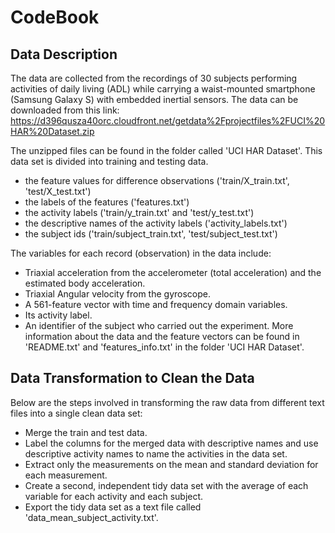 # CodeBook

## Data Description
The data are collected from the recordings of 30 subjects performing activities of daily living (ADL) while carrying a waist-mounted smartphone (Samsung Galaxy S) with embedded inertial sensors. The data can be downloaded from this link:
https://d396qusza40orc.cloudfront.net/getdata%2Fprojectfiles%2FUCI%20HAR%20Dataset.zip 

The unzipped files can be found in the folder called 'UCI HAR Dataset'. This data set is divided into training and testing data.
- the feature values for difference observations ('train/X_train.txt', 'test/X_test.txt')
- the labels of the features ('features.txt')
- the activity labels ('train/y_train.txt' and 'test/y_test.txt')
- the descriptive names of the activity labels ('activity_labels.txt')
- the subject ids ('train/subject_train.txt', 'test/subject_test.txt')

The variables for each record (observation) in the data include:
- Triaxial acceleration from the accelerometer (total acceleration) and the estimated body acceleration.
- Triaxial Angular velocity from the gyroscope.
- A 561-feature vector with time and frequency domain variables.
- Its activity label.
- An identifier of the subject who carried out the experiment. 
More information about the data and the feature vectors can be found in 'README.txt' and 'features_info.txt' in the folder 'UCI HAR Dataset'.

## Data Transformation to Clean the Data
Below are the steps involved in transforming the raw data from different text files into a single clean data set:
- Merge the train and test data.
- Label the columns for the merged data with descriptive names and use descriptive activity names to name the activities in the data set.
- Extract only the measurements on the mean and standard deviation for each measurement.
- Create a second, independent tidy data set with the average of each variable for each activity and each subject.
- Export the tidy data set as a text file called 'data_mean_subject_activity.txt'.


